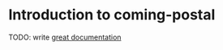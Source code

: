 # Introduction to coming-postal

TODO: write [great documentation](http://jacobian.org/writing/what-to-write/)

